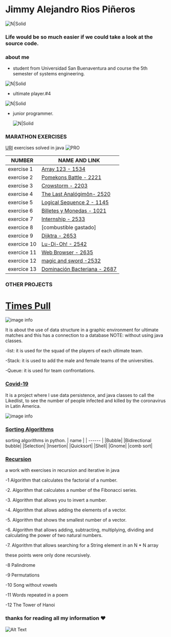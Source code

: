 # Jimmy Alejandro Rios Piñeros 

![N|Solid](https://static.wixstatic.com/media/669128_ec1c7a78e9694aec8a07c2e48b292ae1~mv2.gif)

### Life would be so much easier if we could take a look at the source code.

### about me
- student from Universidad San Buenaventura and course the 5th semester of systems engineering.

![N|Solid](https://www.usbbog.edu.co/matlab/images/logo_acreditacion.png)

- ultimate player.#4

 ![N|Solid](https://i.pinimg.com/564x/97/d9/6f/97d96fc98905518dde1525e3d5227f7a.jpg)
 
- junior programmer.

  ![N|Solid](https://cdn.foliovision.com/images/2019/01/junior-programmer.png)
  


### MARATHON EXERCISES 

[URI][Plmt] exercises solved in java
![PRO](https://1.bp.blogspot.com/-0KN9gvAJ_bU/VwGPkFtEP1I/AAAAAAAAAMc/xBPIvDbfgZgOigUHekupoGq9SdEuhZmuA/s1600/nic3b1o-con-pc-gif1.gif)

| NUMBER  | NAME AND LINK |
| ------ | ------ |
|exercise 1| [Array 123 - 1534][PlDb] |
|exercise 2| [Pomekons Battle - 2221][PlGh] |
|exercise 3| [Crowstorm - 2203][PlGd] |
|exercise 4| [The Last Analógimôn- 2520][PlOd] |
|exercise 5| [Logical Sequence 2 - 1145][PlMe] |
|exercise 6| [Billetes y Monedas - 1021][PlGa] |
|exercice 7| [Internship - 2533][PlMa]|
|exercice 8| [combustible gastado]|
|exercice 9| [Dijktra - 2653][Plmar]|
|exercice 10| [Lu-Di-Oh! - 2542][Pllu]|
|exercice 11| [Web Browser - 2635][Plwb]|
|exercice 12|[magic and sword -2532][Plms]|
|exercice 13|[Dominación Bacteriana - 2687][Pldb]|



### OTHER PROJECTS
# [Times Pull][Pltm]
![image info](https://i.pinimg.com/564x/73/d4/f8/73d4f8b6f219cbb34c8d46acf1f333b3.jpg)

It is about the use of data structure in a graphic environment for ultimate matches and this has a connection to a database 
NOTE: without using java classes.

-list: it is used for the squad of the players of each ultimate team.

-Stack: it is used to add the male and female teams of the universities.

-Queue: it is used for team confrontations.

 ###  [Covid-19][Plcd]
  
It is a project where I use data persistence, and java classes to call the Likedlist, to see the number of people infected and killed by the coronavirus in Latin America.

![image info](https://www.labourstart.org/sars-cov-19.jpg)

 
### [Sorting Algorithms][Plao]
sorting algorithms in python.
| name  |
| ------ | 
|Bubble|
|Bidirectional bubble|
|Selection|
|Insertion|
|Quicksort|
|Shell|
|Gnome|
|comb sort|

### [Recursion][Plre]

a work with exercises in recursion and iterative in java

-1 Algorithm that calculates the factorial of a number.

-2. Algorithm that calculates a number of the Fibonacci series.

-3. Algorithm that allows you to invert a number.

-4. Algorithm that allows adding the elements of a vector.

-5. Algorithm that shows the smallest number of a vector.

-6. Algorithm that allows adding, subtracting, multiplying, dividing and calculating the power of two natural numbers.

-7. Algorithm that allows searching for a String element in an N * N array

these points were only done recursively.

-8 Palindrome

-9 Permutations

-10 Song without vowels

-11 Words repeated in a poem

-12 The Tower of Hanoi


   [PlDb]: <https://www.urionlinejudge.com.br/judge/es/problems/view/1534>
   [PlGh]: <https://www.urionlinejudge.com.br/judge/es/problems/view/2221>
   [PlGd]: <https://www.urionlinejudge.com.br/judge/en/problems/view/2203>
   [PlOd]: <https://www.urionlinejudge.com.br/judge/en/problems/view/2520>
   [PlMe]: <https://www.urionlinejudge.com.br/judge/es/problems/view/1145>
   [PlGa]: <https://www.urionlinejudge.com.br/judge/es/problems/view/1021>
   [PlMa]: <https://www.urionlinejudge.com.br/judge/es/problems/view/2533>
   [PlMar]: <https://www.urionlinejudge.com.br/judge/en/problems/view/2653>
   [PlLu]: <https://www.urionlinejudge.com.br/judge/en/problems/view/2542>
   [Plwb]: <https://www.urionlinejudge.com.br/judge/en/problems/view/2635>
   [Plms]: <https://www.urionlinejudge.com.br/judge/es/problems/view/2632>
   [Pldb]:<https://www.urionlinejudge.com.br/repository/UOJ_2687_es.html>
   [Pltm]:<https://github.com/JimmyAlejo05/Time-s-pull>
   [Plmt]:<https://github.com/JimmyAlejo05/URI>
   [Plcd]: <https://github.com/JimmyAlejo05/Analysis-and-design-of-algorithms>
   [Plao]: <https://github.com/JimmyAlejo05/data_ordering>
   [Plre]:<https://github.com/JimmyAlejo05/recursividad>
  ### thanks for reading all my information ❤
![Alt Text](https://media.giphy.com/media/vFKqnCdLPNOKc/giphy.gif)
 
